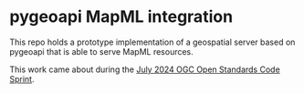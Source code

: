 # pygeoapi MapML integration

This repo holds a prototype implementation of a geospatial server based on
pygeoapi that is able to serve MapML resources.

This work came about during the 
[July 2024 OGC Open Standards Code Sprint](https://developer.ogc.org/sprints/24/).
